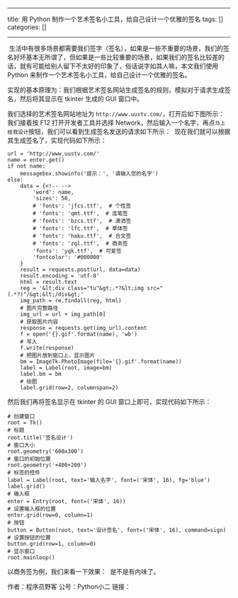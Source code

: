 
--- 
title:  用 Python 制作一个艺术签名小工具，给自己设计一个优雅的签名 
tags: []
categories: [] 

---
<img src="https://img-blog.csdnimg.cn/20200602194354844.png" alt=""> 生活中有很多场景都需要我们签字（签名），如果是一些不重要的场景，我们的签名好坏基本无所谓了，但如果是一些比较重要的场景，如果我们的签名比较差的话，就有可能给别人留下不太好的印象了，俗话说字如其人嘛，本文我们使用 Python 来制作一个艺术签名小工具，给自己设计一个优雅的签名。

实现的基本原理为：我们根据艺术签名网站生成签名的规则，模拟对于请求生成签名，然后将其显示在 tkinter 生成的 GUI 窗口中。

我们选择的艺术签名网站地址为 `http://www.uustv.com/`，打开后如下图所示： <img src="https://img-blog.csdnimg.cn/20200602194442234.PNG?x-oss-process=image/watermark,type_ZmFuZ3poZW5naGVpdGk,shadow_10,text_aHR0cHM6Ly9ibG9nLmNzZG4ubmV0L2l0eWFyZA==,size_16,color_FFFFFF,t_70" alt=""> 我们接着按 F12 打开开发者工具并选择 Network，然后输入一个名字，再点`马上给我设计`按钮，我们可以看到生成签名发送的请求如下所示： <img src="https://img-blog.csdnimg.cn/20200602194458303.PNG?x-oss-process=image/watermark,type_ZmFuZ3poZW5naGVpdGk,shadow_10,text_aHR0cHM6Ly9ibG9nLmNzZG4ubmV0L2l0eWFyZA==,size_16,color_FFFFFF,t_70" alt=""> 现在我们就可以根据其生成签名了，实现代码如下所示：

```
url = 'http://www.uustv.com/'
name = enter.get()
if not name:
	messagebox.showinfo('提示：', '请输入您的名字')
else:
	data = {<!-- -->
		'word': name,
		'sizes': 50,
		# 'fonts': 'jfcs.ttf',  # 个性签
		# 'fonts': 'qmt.ttf',  # 连笔签
		# 'fonts': 'bzcs.ttf',  # 潇洒签
		# 'fonts': 'lfc.ttf',  # 草体签
		# 'fonts': 'haku.ttf',  # 合文签
		# 'fonts': 'zql.ttf',  # 商务签
		'fonts': 'yqk.ttf',  # 可爱签
		'fontcolor': '#000000'
	}
	result = requests.post(url, data=data)
	result.encoding = 'utf-8'
	html = result.text
	reg = '&lt;div class="tu"&gt;.*?&lt;img src="(.*?)"/&gt;&lt;/div&gt;'
	img_path = re.findall(reg, html)
	# 图片完整路径
	img_url = url + img_path[0]
	# 获取图片内容
	response = requests.get(img_url).content
	f = open('{}.gif'.format(name), 'wb')
	# 写入
	f.write(response)
	# 把图片放到窗口上，显示图片
	bm = ImageTk.PhotoImage(file='{}.gif'.format(name))
	label = Label(root, image=bm)
	label.bm = bm
	# 绘图
	label.grid(row=2, columnspan=2)

```

然后我们再将签名显示在 tkinter 的 GUI 窗口上即可，实现代码如下所示：

```
# 创建窗口
root = Tk()
# 标题
root.title('签名设计')
# 窗口大小
root.geometry('600x300')
# 窗口的初始位置
root.geometry('+400+200')
# 标签的控件
label = Label(root, text='输入名字', font=('宋体', 16), fg='blue')
label.grid()
# 输入框
enter = Entry(root, font=('宋体', 16))
# 设置输入框的位置
enter.grid(row=0, column=1)
# 按钮
button = Button(root, text='设计签名', font=('宋体', 16), command=sign)
# 设置按钮的位置
button.grid(row=1, column=0)
# 显示窗口
root.mainloop()

```

以商务签为例，我们来看一下效果： <img src="https://img-blog.csdnimg.cn/20200602194515208.gif" alt=""> 是不是有内味了。

>  
 作者：程序员野客 公号：Python小二 链接： 

